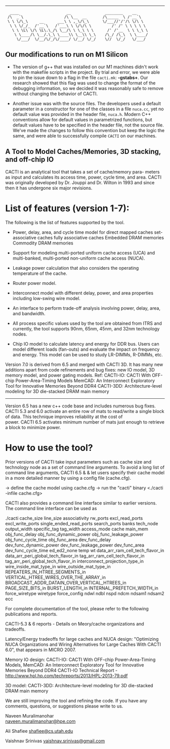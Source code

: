 -----------------------------------------------------------

```
  ____                     __               ________    __     
 /\  _`\                  /\ \__  __       /\_____  \ /'__`\   
 \ \ \/\_\     __      ___\ \ ,_\/\_\      \/___//'/'/\ \/\ \  
  \ \ \/_/_  /'__`\   /'___\ \ \/\/\ \         /' /' \ \ \ \ \ 
   \ \ \L\ \/\ \L\.\_/\ \__/\ \ \_\ \ \      /' /'__  \ \ \_\ \
    \ \____/\ \__/.\_\ \____\\ \__\\ \_\    /\_/ /\_\  \ \____/
     \/___/  \/__/\/_/\/____/ \/__/ \/_/    \//  \/_/   \/___/ 
```

Our modifications to run on M1 Silicon
-----------------------------------------------------------

* The version of g++ that was installed on our M1 machines didn't work with the makefile scripts in the project. By trial and error, we were able to pin the issue down to a flag in the file `cacti.mk`: **-gstabs+**. Our research showed that this flag was used to change the format of the debugging information, so we decided it was reasonably safe to remove without changing the behavior of CACTI.

* Another issue was with the source files. The developers used a default parameter in a constructor for one of the classes in a file `nuca.cc`, yet no default value was provided in the header file, `nuca.h`. Modern C++ conventions allow for default values in parametrized functions, but default values have to be specified in the header file, not the source file. We've made the changes to follow this convention but keep the logic the same, and were able to successfully compile `CACTI` on our machines.


A Tool to Model Caches/Memories, 3D stacking, and off-chip IO
-----------------------------------------------------------

CACTI is an analytical tool that takes a set of cache/memory para-
meters as input and calculates its access time, power, cycle 
time, and area.
CACTI was originally developed by Dr. Jouppi and Dr. Wilton
in 1993 and since then it has undergone six major 
revisions.

List of features (version 1-7):
===============================
The following is the list of features supported by the tool. 

* Power, delay, area, and cycle time model for 
                  direct mapped caches
                  set-associative caches
                  fully associative caches
                  Embedded DRAM memories
                  Commodity DRAM memories
                  
* Support for modeling multi-ported uniform cache access (UCA)
  and multi-banked, multi-ported non-uniform cache access (NUCA).

* Leakage power calculation that also considers the operating
  temperature of the cache.
  
* Router power model.

* Interconnect model with different delay, power, and area 
  properties including low-swing wire model.

* An interface to perform trade-off analysis involving power, delay,
  area, and bandwidth.

* All process specific values used by the tool are obtained
  from ITRS and currently, the tool supports 90nm, 65nm, 45nm, 
  and 32nm technology nodes.

* Chip IO model to calculate latency and energy for DDR bus. Users can model
  different loads (fan-outs) and evaluate the impact on frequency and energy.
  This model can be used to study LR-DIMMs, R-DIMMs, etc.

Version 7.0 is derived from 6.5 and merged with CACTI 3D. 
It has many new additions apart from code refinements and 
bug fixes: new IO model, 3D memory model, and power gating models.
Ref: CACTI-IO: CACTI With OFF-chip Power-Area-Timing Models
     MemCAD: An Interconnect Exploratory Tool for Innovative Memories Beyond DDR4
     CACTI-3DD: Architecture-level modeling for 3D die-stacked DRAM main memory

--------------------------------------------------------------------------
Version 6.5 has a new c++ code base and includes numerous bug fixes.
CACTI 5.3 and 6.0 activate an entire row of mats to read/write a single
block of data. This technique improves reliability at the cost of  
power. CACTI 6.5 activates minimum number of mats just enough to retrieve 
a block to minimize power.

How to use the tool?
====================
Prior versions of CACTI take input parameters such as cache
size and technology node as a set of command line arguments. 
To avoid a long list of command line arguments, 
CACTI 6.5 & & let users specify their cache model in a more 
detailed manner by using a config file (cache.cfg).

-> define the cache model using cache.cfg
-> run the "cacti" binary <./cacti -infile cache.cfg>

CACTI also provides a command line interface similar to earlier versions. The command line interface can be used as

./cacti  cache_size line_size associativity rw_ports excl_read_ports excl_write_ports 
  single_ended_read_ports search_ports banks tech_node output_width specific_tag tag_width
  access_mode cache main_mem obj_func_delay obj_func_dynamic_power obj_func_leakage_power
  obj_func_cycle_time obj_func_area dev_func_delay dev_func_dynamic_power dev_func_leakage_power
  dev_func_area dev_func_cycle_time ed_ed2_none temp wt data_arr_ram_cell_tech_flavor_in
  data_arr_peri_global_tech_flavor_in tag_arr_ram_cell_tech_flavor_in tag_arr_peri_global_tech_flavor_in
  interconnect_projection_type_in wire_inside_mat_type_in wire_outside_mat_type_in
  REPEATERS_IN_HTREE_SEGMENTS_in VERTICAL_HTREE_WIRES_OVER_THE_ARRAY_in 
  BROADCAST_ADDR_DATAIN_OVER_VERTICAL_HTREES_in PAGE_SIZE_BITS_in BURST_LENGTH_in
  INTERNAL_PREFETCH_WIDTH_in force_wiretype wiretype force_config ndwl ndbl nspd ndcm 
  ndsam1 ndsam2 ecc

For complete documentation of the tool, please refer
to the following publications and reports.

CACTI-5.3 & 6 reports - Details on Meory/cache organizations and tradeoffs.

Latency/Energy tradeoffs for large caches and NUCA design:
  "Optimizing NUCA Organizations and Wiring Alternatives for Large Caches With CACTI 6.0", that appears in MICRO 2007.

Memory IO design:  CACTI-IO: CACTI With OFF-chip Power-Area-Timing Models,
     MemCAD: An Interconnect Exploratory Tool for Innovative Memories Beyond DDR4
     CACTI-IO Technical Report - http://www.hpl.hp.com/techreports/2013/HPL-2013-79.pdf

3D model:
     CACTI-3DD: Architecture-level modeling for 3D die-stacked DRAM main memory

We are still improving the tool and refining the code. If you
have any comments, questions, or suggestions please write to
us.

Naveen Muralimanohar             
naveen.muralimanohar@hpe.com    

Ali Shafiee 
shafiee@cs.utah.edu

Vaishnav Srinivas
vaishnav.srinivas@gmail.com

